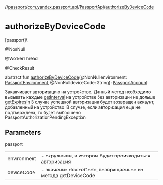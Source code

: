 //[passport](../../../index.md)/[com.yandex.passport.api](../index.md)/[PassportApi](index.md)/[authorizeByDeviceCode](authorize-by-device-code.md)

# authorizeByDeviceCode

[passport]\

@NonNull

@WorkerThread

@CheckResult

abstract fun [authorizeByDeviceCode](authorize-by-device-code.md)(@NonNullenvironment: [PassportEnvironment](../-passport-environment/index.md), @NonNulldeviceCode: String): [PassportAccount](../-passport-account/index.md)

Заканчивает авторизацию на устройстве. Данный метод необходимо вызывать каждые [getInterval](../-passport-device-code/get-interval.md) на устройстве без авторизации не дольше [getExpiresIn](../-passport-device-code/get-expires-in.md) В случае успешной авторизации будет возвращен аккаунт, добавленный на устройство. В случае, если авторизация еще не подтверждена, то будет выброшено PassportAuthorizationPendingException

## Parameters

passport

| | |
|---|---|
| environment | - окружение, в котором будет производиться авторизация |
| deviceCode | - значение deviceCode, возвращаенное из метода getDeviceCode |
